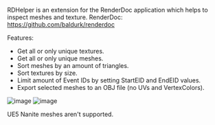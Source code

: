 RDHelper is an extension for the RenderDoc application which helps to inspect meshes and texture.
RenderDoc: https://github.com/baldurk/renderdoc

Features:
- Get all or only unique textures.
- Get all or only unique meshes.
- Sort meshes by an amount of triangles.
- Sort textures by size.
- Limit amount of Event IDs by setting StartEID and EndEID values.
- Export selected meshes to an OBJ file (no UVs and VertexColors).

![image](https://github.com/user-attachments/assets/0875f2d4-bfd5-4c91-8583-299d9a010095)
![image](https://github.com/user-attachments/assets/3168de68-ed3c-4b0b-a194-c93ec37d0982)

UE5 Nanite meshes aren't supported.
